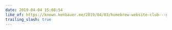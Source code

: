 ```yaml
---
date: 2019-04-04 15:08:54
like_of: https://known.kenbauer.me/2019/04/03/homebrew-website-club---guadalajara
trailing_slash: true
---
```

